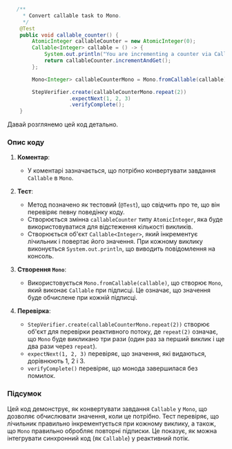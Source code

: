 ```java
   /**
     * Convert callable task to Mono.
     */
    @Test
    public void callable_counter() {
        AtomicInteger callableCounter = new AtomicInteger(0);
        Callable<Integer> callable = () -> {
            System.out.println("You are incrementing a counter via Callable!");
            return callableCounter.incrementAndGet();
        };

        Mono<Integer> callableCounterMono = Mono.fromCallable(callable);

        StepVerifier.create(callableCounterMono.repeat(2))
                    .expectNext(1, 2, 3)
                    .verifyComplete();
    }
```
Давай розглянемо цей код детально.

### Опис коду

1. **Коментар**:
    - У коментарі зазначається, що потрібно конвертувати завдання `Callable` в `Mono`.

2. **Тест**:
    - Метод позначено як тестовий (`@Test`), що свідчить про те, що він перевіряє певну поведінку коду.
    - Створюється змінна `callableCounter` типу `AtomicInteger`, яка буде використовуватися для відстеження кількості викликів.
    - Створюється об'єкт `Callable<Integer>`, який інкрементує лічильник і повертає його значення. При кожному виклику виконується `System.out.println`, що виводить повідомлення на консоль.

3. **Створення `Mono`**:
    - Використовується `Mono.fromCallable(callable)`, що створює `Mono`, який виконає `Callable` при підписці. Це означає, що значення буде обчислене при кожній підписці.

4. **Перевірка**:
    - `StepVerifier.create(callableCounterMono.repeat(2))` створює об'єкт для перевірки реактивного потоку, де `repeat(2)` означає, що `Mono` буде викликано три рази (один раз за перший виклик і ще два рази через `repeat`).
    - `expectNext(1, 2, 3)` перевіряє, що значення, які видаються, дорівнюють 1, 2 і 3.
    - `verifyComplete()` перевіряє, що монода завершилася без помилок.

### Підсумок

Цей код демонструє, як конвертувати завдання `Callable` у `Mono`, що дозволяє обчислювати значення, коли це потрібно. Тест перевіряє, що лічильник правильно інкрементується при кожному виклику, а також, що `Mono` правильно обробляє повторні підписки. Це показує, як можна інтегрувати синхронний код (як `Callable`) у реактивний потік.